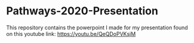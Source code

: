 # Pathways-2020-Presentation

This repository contains the powerpoint I made for my presentation found on this youtube link: https://youtu.be/QeQDoPVKsjM 
